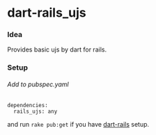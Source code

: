 dart-rails_ujs
==============

### Idea

Provides basic ujs by dart for rails.

### Setup

###### Add to pubspec.yaml

    dependencies:
      rails_ujs: any


and run `rake pub:get` if you have [dart-rails](https://github.com/m0gg/dart-rails) setup.
